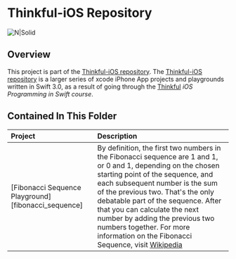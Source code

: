 
# Thinkful-iOS Repository 

![N|Solid](https://cldup.com/vkMWNVd08U.png)

## Overview
This project is part of the [Thinkful-iOS repository][thinkful_ios_repro]. The [Thinkful-iOS repository][thinkful_ios_repro] is a larger series of xcode iPhone App projects and playgrounds written in Swift 3.0, as a result of going through the [Thinkful][thinkful] _iOS Programming in Swift course_.

## Contained In This Folder

| Project        | Description | 
|:-------------|:-------------|
| [Fibonacci Sequence Playground][fibonacci_sequence]      | By definition, the first two numbers in the Fibonacci sequence are 1 and 1, or 0 and 1, depending on the chosen starting point of the sequence, and each subsequent number is the sum of the previous two. That's the only debatable part of the sequence. After that you can calculate the next number by adding the previous two numbers together. For more information on the Fibonacci Sequence, visit [Wikipedia][fibonacci_definition] |

   [thinkful]: <http://thinkful.com>
   [thinkful_ios_repro]:<https://github.com/gangelo/Thinkful-iOS>
   
   [fibonacci_definition]: <https://en.wikipedia.org/wiki/Fibonacci_number>
   [fibonacci_ios]: <https://github.com/gangelo/Thinkful-iOS/tree/master/Unit%2003/Lesson%2001/Fibonacci-Sequence-App>
   [fibonacci_sequence_better]: <https://github.com/gangelo/Thinkful-iOS/tree/master/Unit%2002/Lesson%2003/FibonacciSequenceBetterVersion.playground>
